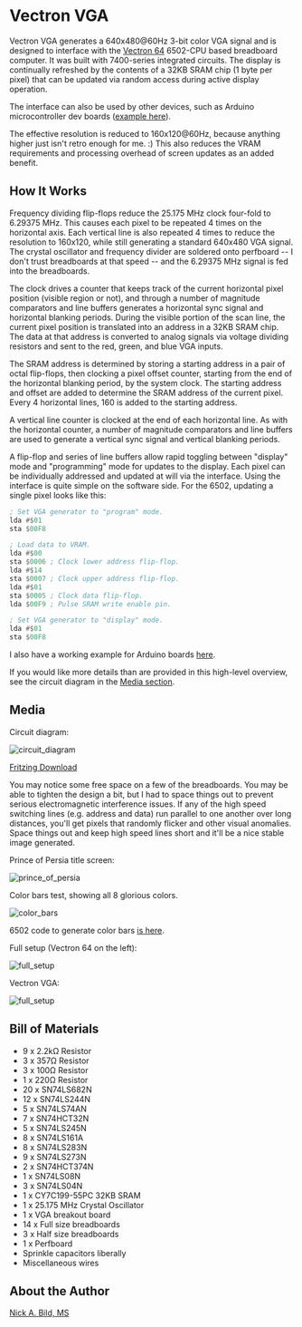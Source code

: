 # Vectron VGA

Vectron VGA generates a 640x480@60Hz 3-bit color VGA signal and is designed to interface with the [Vectron 64](https://github.com/nickbild/vectron_64) 6502-CPU based breadboard computer.  It was built with 7400-series integrated circuits.  The display is continually refreshed by the contents of a 32KB SRAM chip (1 byte per pixel) that can be updated via random access during active display operation.

The interface can also be used by other devices, such as Arduino microcontroller dev boards ([example here](https://github.com/nickbild/vectron_vga/tree/master/sram_vectron_simulator)).

The effective resolution is reduced to 160x120@60Hz, because anything higher just isn't retro enough for me.  :)  This also reduces the VRAM requirements and processing overhead of screen updates as an added benefit.

## How It Works

Frequency dividing flip-flops reduce the 25.175 MHz clock four-fold to 6.29375 MHz.  This causes each pixel to be repeated 4 times on the horizontal axis.  Each vertical line is also repeated 4 times to reduce the resolution to 160x120, while still generating a standard 640x480 VGA signal.  The crystal oscillator and frequency divider are soldered onto perfboard -- I don't trust breadboards at that speed -- and the 6.29375 MHz signal is fed into the breadboards.

The clock drives a counter that keeps track of the current horizontal pixel position (visible region or not), and through a number of magnitude comparators and line buffers generates a horizontal sync signal and horizontal blanking periods.  During the visible portion of the scan line, the current pixel position is translated into an address in a 32KB SRAM chip.  The data at that address is converted to analog signals via voltage dividing resistors and sent to the red, green, and blue VGA inputs.

The SRAM address is determined by storing a starting address in a pair of octal flip-flops, then clocking a pixel offset counter, starting from the end of the horizontal blanking period, by the system clock.  The starting address and offset are added to determine the SRAM address of the current pixel.  Every 4 horizontal lines, 160 is added to the starting address.

A vertical line counter is clocked at the end of each horizontal line.  As with the horizontal counter, a number of magnitude comparators and line buffers are used to generate a vertical sync signal and vertical blanking periods.

A flip-flop and series of line buffers allow rapid toggling between "display" mode and "programming" mode for updates to the display.  Each pixel can be individually addressed and updated at will via the interface.  Using the interface is quite simple on the software side.  For the 6502, updating a single pixel looks like this:

```asm
; Set VGA generator to "program" mode.
lda #$01
sta $00F8

; Load data to VRAM.
lda #$00
sta $0006 ; Clock lower address flip-flop.
lda #$14
sta $0007 ; Clock upper address flip-flop.
lda #$01
sta $0005 ; Clock data flip-flop.
lda $00F9 ; Pulse SRAM write enable pin.

; Set VGA generator to "display" mode.
lda #$01
sta $00F8
```

I also have a working example for Arduino boards [here](https://github.com/nickbild/vectron_vga/tree/master/sram_vectron_simulator).

If you would like more details than are provided in this high-level overview, see the circuit diagram in the [Media section](https://github.com/nickbild/vectron_vga#media).

## Media

Circuit diagram:

![circuit_diagram](https://raw.githubusercontent.com/nickbild/vectron_vga/master/diagrams/circuit_diagram_bb_sm.jpg)

[Fritzing Download](https://github.com/nickbild/vectron_vga/raw/master/diagrams/circuit_diagram.fzz)

You may notice some free space on a few of the breadboards.  You may be able to tighten the design a bit, but I had to space things out to prevent serious electromagnetic interference issues.  If any of the high speed switching lines (e.g. address and data) run parallel to one another over long distances, you'll get pixels that randomly flicker and other visual anomalies.  Space things out and keep high speed lines short and it'll be a nice stable image generated.

Prince of Persia title screen:

![prince_of_persia](https://raw.githubusercontent.com/nickbild/vectron_vga/master/media/prince_of_persia_sm.jpg)

Color bars test, showing all 8 glorious colors.

![color_bars](https://raw.githubusercontent.com/nickbild/vectron_vga/master/media/color_bars_sm.jpg)

6502 code to generate color bars [is here](https://github.com/nickbild/vectron_vga/blob/master/display_graphics.asm).

Full setup (Vectron 64 on the left):

![full_setup](https://raw.githubusercontent.com/nickbild/vectron_vga/master/media/full_setup_sm.jpg)

Vectron VGA:

![full_setup](https://raw.githubusercontent.com/nickbild/vectron_vga/master/media/vectron_vga_sm.jpg)

## Bill of Materials

- 9 x 2.2kΩ Resistor
- 3 x 357Ω Resistor
- 3 x 100Ω Resistor
- 1 x 220Ω Resistor
- 20 x SN74LS682N
- 12 x SN74LS244N
- 5 x SN74LS74AN
- 7 x SN74HCT32N
- 5 x SN74LS245N
- 8 x SN74LS161A
- 8 x SN74LS283N
- 9 x SN74LS273N
- 2 x SN74HCT374N
- 1 x SN74LS08N
- 3 x SN74LS04N
- 1 x CY7C199-55PC 32KB SRAM
- 1 x 25.175 MHz Crystal Oscillator
- 1 x VGA breakout board
- 14 x Full size breadboards
- 3 x Half size breadboards
- 1 x Perfboard
- Sprinkle capacitors liberally
- Miscellaneous wires

## About the Author

[Nick A. Bild, MS](https://nickbild79.firebaseapp.com/#!/)
